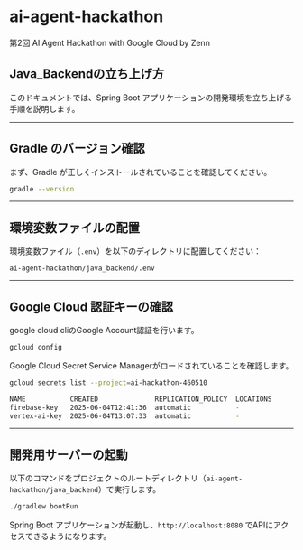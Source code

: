 # ai-agent-hackathon

第2回 AI Agent Hackathon with Google Cloud by Zenn

## Java_Backendの立ち上げ方

このドキュメントでは、Spring Boot アプリケーションの開発環境を立ち上げる手順を説明します。

---

## Gradle のバージョン確認

まず、Gradle が正しくインストールされていることを確認してください。

```sh
gradle --version
```

---

## 環境変数ファイルの配置

環境変数ファイル（`.env`）を以下のディレクトリに配置してください：

```
ai-agent-hackathon/java_backend/.env
```

---

## Google Cloud 認証キーの確認

google cloud cliのGoogle Account認証を行います。
```sh
gcloud config
```

Google Cloud Secret Service Managerがロードされていることを確認します。

```sh
gcloud secrets list --project=ai-hackathon-460510

NAME           CREATED              REPLICATION_POLICY  LOCATIONS
firebase-key   2025-06-04T12:41:36  automatic           -
vertex-ai-key  2025-06-04T13:07:33  automatic           -
```

---

## 開発用サーバーの起動

以下のコマンドをプロジェクトのルートディレクトリ（`ai-agent-hackathon/java_backend`）で実行します。

```sh
./gradlew bootRun
```

Spring Boot アプリケーションが起動し、`http://localhost:8080` でAPIにアクセスできるようになります。
